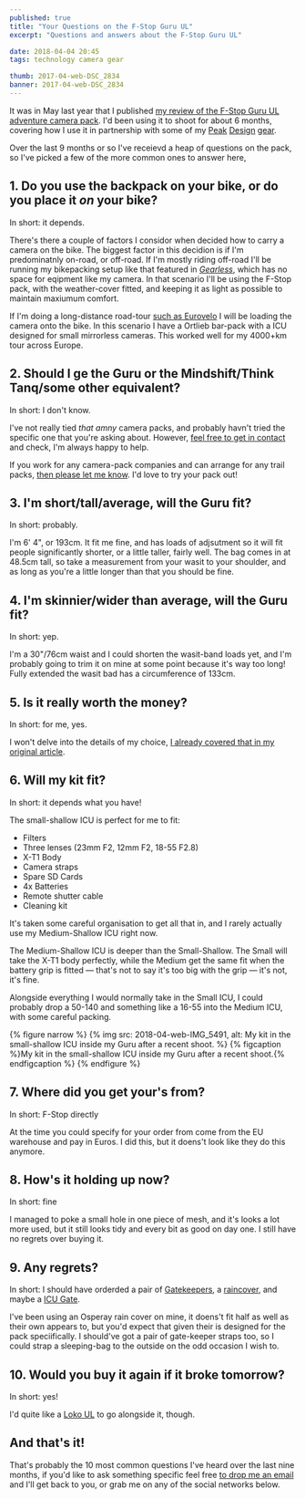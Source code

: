 ```yaml
---
published: true
title: "Your Questions on the F-Stop Guru UL"
excerpt: "Questions and answers about the F-Stop Guru UL"

date: 2018-04-04 20:45
tags: technology camera gear

thumb: 2017-04-web-DSC_2834
banner: 2017-04-web-DSC_2834
---
```


It was in May last year that I published [my review of the F-Stop Guru UL adventure camera pack](review). I'd been using it to shoot for about 6 months, covering how I use it in partnership with some of my [Peak](pd1) [Design](pd2) [gear](gear). 

Over the last 9 months or so I've receievd a heap of questions on the pack, so I've picked a few of the more common ones to answer here, 

## 1. Do you use the backpack on your bike, or do you place it _on_ your bike?

In short: it depends.

There's there a couple of factors I considor when decided how to carry a camera on the bike. The biggest factor in this decidion is if I'm predominatnly on-road, or off-road. If I'm mostly riding off-road I'll be running my bikepacking setup like that featured in _[Gearless]()_, which has no space for eqipment like my camera. In that scenario I'll be using the F-Stop pack, with the weather-cover fitted, and keeping it as light as possible to maintain maxiumum comfort. 

If I'm doing a long-distance road-tour [such as Eurovelo](eurovelo) I will be loading the camera onto the bike. In this scenario I have a Ortlieb bar-pack with a ICU designed for small mirrorless cameras. This worked well for my 4000+km tour across Europe. 

## 2. Should I ge the Guru or the Mindshift/Think Tanq/some other equivalent?

In short: I don't know. 

I've not really tied _that amny_ camera packs, and probably havn't tried the specific one that you're asking about. However, [feel free to get in contact](contact) and check, I'm always happy to help. 

If you work for any camera-pack companies and can arrange for any trail packs, [then please let me know](contact). I'd love to try your pack out!

## 3. I'm short/tall/average, will the Guru fit? 

In short: probably.

I'm 6' 4", or 193cm. It fit me fine, and has loads of adjsutment so it will fit people significantly shorter, or a little taller, fairly well. The bag comes in at 48.5cm tall, so take a measurement from your wasit to your shoulder, and as long as you're a little longer than that you should be fine. 

## 4. I'm skinnier/wider than average, will the Guru fit? 

In short: yep. 

I'm a 30"/76cm waist and I could shorten the wasit-band loads yet, and I'm probably going to trim it on mine at some point because it's way too long! Fully extended the wasit bad has a circumference of 133cm. 

## 5. Is it really worth the money? 

In short: for me, yes. 

I won't delve into the details of my choice, [I already covered that in my original article](review). 

## 6. Will my kit fit?

In short: it depends what you have! 

The small-shallow ICU is perfect for me to fit:

* Filters
* Three lenses (23mm F2, 12mm F2, 18-55 F2.8)
* X-T1 Body
* Camera straps
* Spare SD Cards
* 4x Batteries
* Remote shutter cable
* Cleaning kit

It's taken some careful organisation to get all that in, and I rarely actually use my Medium-Shallow ICU right now. 

The Medium-Shallow ICU is deeper than the Small-Shallow. The Small will take the X-T1 body perfectly, while the Medium get the same fit when the battery grip is fitted — that's not to say it's too big with the grip — it's not, it's fine. 

Alongside everything I would normally take in the Small ICU, I could probably drop a 50-140 and something like a 16-55 into the Medium ICU, with some careful packing. 

{% figure narrow %}
  {% img src: 2018-04-web-IMG_5491, alt: My kit in the small-shallow ICU inside my Guru after a recent shoot. %}
  {% figcaption %}My kit in the small-shallow ICU inside my Guru after a recent shoot.{% endfigcaption %}
{% endfigure %}

## 7. Where did you get your's from?

In short: F-Stop directly

At the time you could specify for your order from come from the EU warehouse and pay in Euros. I did this, but it doens't look like they do this anymore. 

## 8. How's it holding up now?

In short: fine

I managed to poke a small hole in one piece of mesh, and it's looks a lot more used, but it still looks tidy and every bit as good on day one. I still have no regrets over buying it. 

## 9. Any regrets?

In short: I should have orderded a pair of [Gatekeepers](), a [raincover](), and maybe a [ICU Gate](gate). 

I've been using an Osperay rain cover on mine, it doens't fit half as well as their own appears to, but you'd expect that given their is designed for the pack speciifically. I should've got a pair of gate-keeper straps too, so I could strap a sleeping-bag to the outside on the odd occasion I wish to. 

## 10. Would you buy it again if it broke tomorrow?

In short: yes!

I'd quite like a [Loko UL](loko) to go alongside it, though. 

## And that's it!

That's probably the 10 most common questions I've heard over the last nine months, if you'd like to ask something specific feel free [to drop me an email](contact) and I'll get back to you, or grab me on any of the social networks below. 

[review]: https://danielgroves.net/notebook/2017/05/fstop-guru-ul
[pd1]: https://danielgroves.net/notebook/2017/07/peak-design-straps-on-fuji
[pd2]: https://danielgroves.net/notebook/2017/08/peak-design-straps
[gear]: https://danielgroves.net/notebook/2016/02/gear
[Gearless]: https://danielgroves.net/adventures-photography/2015/11/gearless
[eurovelo]: https://danielgroves.net/notebook/2016/04/eurovelo
[contact]: mailto:hello@danielgroves.net
[loko]: https://fstopgear.com/products/packs/loka-ul
[Gatekeepers]: http://fstopgear.com/products/accessories/gatekeeper-straps
[raincover]: http://fstopgear.com/products/accessories/small-rain-cover
[gate]: http://fstopgear.com/products/accessories/icu-gate